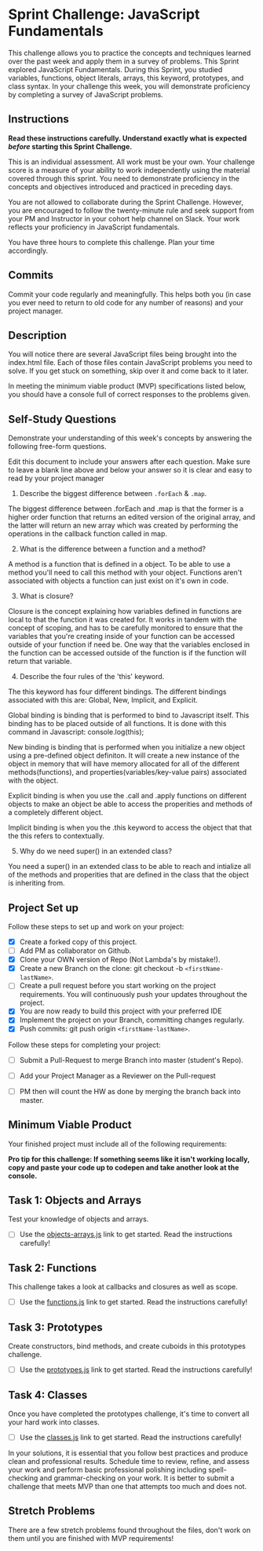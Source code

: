 # Sprint Challenge: JavaScript Fundamentals

This challenge allows you to practice the concepts and techniques learned over the past week and apply them in a survey of problems. This Sprint explored JavaScript Fundamentals. During this Sprint, you studied variables, functions, object literals, arrays, this keyword, prototypes, and class syntax. In your challenge this week, you will demonstrate proficiency by completing a survey of JavaScript problems.

## Instructions

**Read these instructions carefully. Understand exactly what is expected _before_ starting this Sprint Challenge.**

This is an individual assessment. All work must be your own. Your challenge score is a measure of your ability to work independently using the material covered through this sprint. You need to demonstrate proficiency in the concepts and objectives introduced and practiced in preceding days.

You are not allowed to collaborate during the Sprint Challenge. However, you are encouraged to follow the twenty-minute rule and seek support from your PM and Instructor in your cohort help channel on Slack. Your work reflects your proficiency in JavaScript fundamentals.

You have three hours to complete this challenge. Plan your time accordingly.

## Commits

Commit your code regularly and meaningfully. This helps both you (in case you ever need to return to old code for any number of reasons) and your project manager.

## Description

You will notice there are several JavaScript files being brought into the index.html file.  Each of those files contain JavaScript problems you need to solve.  If you get stuck on something, skip over it and come back to it later.

In meeting the minimum viable product (MVP) specifications listed below, you should have a console full of correct responses to the problems given.

## Self-Study Questions

Demonstrate your understanding of this week's concepts by answering the following free-form questions.

Edit this document to include your answers after each question. Make sure to leave a blank line above and below your answer so it is clear and easy to read by your project manager

1. Describe the biggest difference between `.forEach` & `.map`.

The biggest difference between .forEach and .map is that the former is a higher order function that returns an edited version of the original array, and the latter will return an new array which was created by performing the operations in the callback function called in map.

2. What is the difference between a function and a method?

A method is a function that is defined in a object. To be able to use a method you'll need to call this method with your object. Functions aren't associated with objects a function can just exist on it's own in code.

3. What is closure?

Closure is the concept explaining how variables defined in functions are local to that the function it was created for. It works in tandem with the concept of scoping, and has to be carefully monitored to ensure that the variables that you're creating inside of your function can be accessed outside of your function if need be. One way that the variables enclosed in the function can be accessed outside of the function is if the function will return that variable.

4. Describe the four rules of the 'this' keyword.

The this keyword has four different bindings. The different bindings associated with this are: Global, New, Implicit, and Explicit.

Global binding is binding that is performed to bind to Javascript itself. This binding has to be placed outside of all functions. It is done with this command in Javascript: console.log(this);

New binding is binding that is performed when you initialize a new object using a pre-defined object definiton. It will create a new instance of the object in memory that will have memory allocated for all of the different methods(functions), and properties(variables/key-value pairs) associated with the object.

Explicit binding is when you use the .call and .apply functions on different objects to make an object be able to access the properities and methods of a completely different object.

Implicit binding is when you the .this keyword to access the object that that the this refers to contextually.

5. Why do we need super() in an extended class?

You need a super() in an extended class to be able to reach and intialize all of the methods and properities that are defined in the class that the object is inheriting from.

## Project Set up

Follow these steps to set up and work on your project:

- [X] Create a forked copy of this project.
- [ ] Add PM as collaborator on Github.
- [X] Clone your OWN version of Repo (Not Lambda's by mistake!).
- [X] Create a new Branch on the clone: git checkout -b `<firstName-lastName>`.
- [ ] Create a pull request before you start working on the project requirements.  You will continuously push your updates throughout the project.
- [X] You are now ready to build this project with your preferred IDE
- [X] Implement the project on your Branch, committing changes regularly.
- [X] Push commits: git push origin `<firstName-lastName>`.

Follow these steps for completing your project:

- [ ] Submit a Pull-Request to merge <firstName-lastName> Branch into master (student's  Repo).
- [ ] Add your Project Manager as a Reviewer on the Pull-request
- [ ] PM then will count the HW as done by  merging the branch back into master.


## Minimum Viable Product

Your finished project must include all of the following requirements:

**Pro tip for this challenge: If something seems like it isn't working locally, copy and paste your code up to codepen and take another look at the console.**

## Task 1: Objects and Arrays
Test your knowledge of objects and arrays. 
* [ ] Use the [objects-arrays.js](challenges/objects-arrays.js) link to get started.  Read the instructions carefully!

## Task 2: Functions
This challenge takes a look at callbacks and closures as well as scope. 
* [ ] Use the [functions.js](challenges/functions.js) link to get started. Read the instructions carefully!

## Task 3: Prototypes
Create constructors, bind methods, and create cuboids in this prototypes challenge.
* [ ] Use the [prototypes.js](challenges/prototypes.js) link to get started. Read the instructions carefully!

## Task 4: Classes
Once you have completed the prototypes challenge, it's time to convert all your hard work into classes.
* [ ] Use the [classes.js](challenges/classes.js) link to get started. Read the instructions carefully!

In your solutions, it is essential that you follow best practices and produce clean and professional results. Schedule time to review, refine, and assess your work and perform basic professional polishing including spell-checking and grammar-checking on your work. It is better to submit a challenge that meets MVP than one that attempts too much and does not.

## Stretch Problems

There are a few stretch problems found throughout the files, don't work on them until you are finished with MVP requirements!
